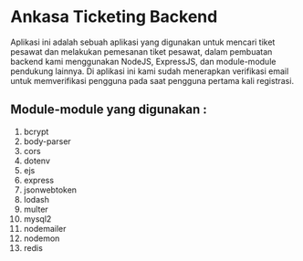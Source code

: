 # Ankasa Ticketing Backend

Aplikasi ini adalah sebuah aplikasi yang digunakan untuk mencari tiket pesawat dan melakukan pemesanan tiket pesawat, dalam pembuatan backend kami menggunakan NodeJS, ExpressJS, dan module-module pendukung lainnya. Di aplikasi ini kami sudah menerapkan verifikasi email untuk memverifikasi pengguna pada saat pengguna pertama kali registrasi.

## Module-module yang digunakan :
  1. bcrypt
  2. body-parser
  3. cors
  4. dotenv
  5. ejs
  6. express
  7. jsonwebtoken
  8. lodash
  9. multer
  10. mysql2
  11. nodemailer
  12. nodemon
  13. redis